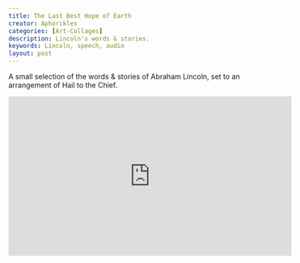 ```yaml
---
title: The Last Best Hope of Earth
creator: Aphorikles
categories: [Art-Collages]
description: Lincoln's words & stories.
keywords: Lincoln, speech, audio
layout: post
---
```


A small selection of the words & stories of Abraham Lincoln, set to an arrangement of Hail to the Chief.

<iframe width="560" height="315" src="https://www.youtube.com/embed/Pd2UhBFHXT8" title="YouTube video player" frameborder="0" allow="accelerometer; autoplay; clipboard-write; encrypted-media; gyroscope; picture-in-picture" allowfullscreen></iframe>

